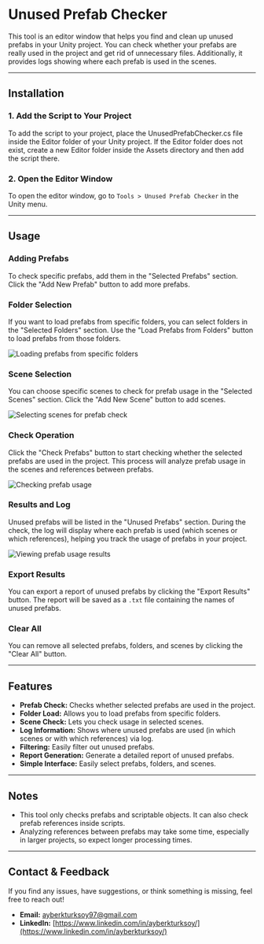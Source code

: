 # **Unused Prefab Checker**

This tool is an editor window that helps you find and clean up unused prefabs in your Unity project. You can check whether your prefabs are really used in the project and get rid of unnecessary files. Additionally, it provides logs showing where each prefab is used in the scenes.

---

## **Installation**

### 1. Add the Script to Your Project
To add the script to your project, place the UnusedPrefabChecker.cs file inside the Editor folder of your Unity project. If the Editor folder does not exist, create a new Editor folder inside the Assets directory and then add the script there.

### 2. Open the Editor Window
To open the editor window, go to `Tools > Unused Prefab Checker` in the Unity menu.

---

## **Usage**

### **Adding Prefabs**
To check specific prefabs, add them in the "Selected Prefabs" section. Click the "Add New Prefab" button to add more prefabs.

### **Folder Selection**
If you want to load prefabs from specific folders, you can select folders in the "Selected Folders" section. Use the "Load Prefabs from Folders" button to load prefabs from those folders.

![Loading prefabs from specific folders](https://s3.ezgif.com/tmp/ezgif-3-97701379f5.gif)

### **Scene Selection**
You can choose specific scenes to check for prefab usage in the "Selected Scenes" section. Click the "Add New Scene" button to add scenes.

![Selecting scenes for prefab check](https://s3.ezgif.com/tmp/ezgif-3-16316accb8.gif)

### **Check Operation**
Click the "Check Prefabs" button to start checking whether the selected prefabs are used in the project. This process will analyze prefab usage in the scenes and references between prefabs.

![Checking prefab usage](https://s3.ezgif.com/tmp/ezgif-3-03ebe62165.gif)

### **Results and Log**
Unused prefabs will be listed in the "Unused Prefabs" section. During the check, the log will display where each prefab is used (which scenes or which references), helping you track the usage of prefabs in your project.

![Viewing prefab usage results](https://s3.ezgif.com/tmp/ezgif-3-e9082499fb.gif)

### **Export Results**
You can export a report of unused prefabs by clicking the "Export Results" button. The report will be saved as a `.txt` file containing the names of unused prefabs.

### **Clear All**
You can remove all selected prefabs, folders, and scenes by clicking the "Clear All" button.

---

## **Features**

- **Prefab Check:** Checks whether selected prefabs are used in the project.
- **Folder Load:** Allows you to load prefabs from specific folders.
- **Scene Check:** Lets you check usage in selected scenes.
- **Log Information:** Shows where unused prefabs are used (in which scenes or with which references) via log.
- **Filtering:** Easily filter out unused prefabs.
- **Report Generation:** Generate a detailed report of unused prefabs.
- **Simple Interface:** Easily select prefabs, folders, and scenes.

---

## **Notes**

- This tool only checks prefabs and scriptable objects. It can also check prefab references inside scripts.
- Analyzing references between prefabs may take some time, especially in larger projects, so expect longer processing times.

---

## **Contact & Feedback**

If you find any issues, have suggestions, or think something is missing, feel free to reach out!

- **Email:** [ayberkturksoy97@gmail.com](mailto:ayberkturksoy97@gmail.com)
- **LinkedIn:** [https://www.linkedin.com/in/ayberkturksoy/](https://www.linkedin.com/in/ayberkturksoy/)


